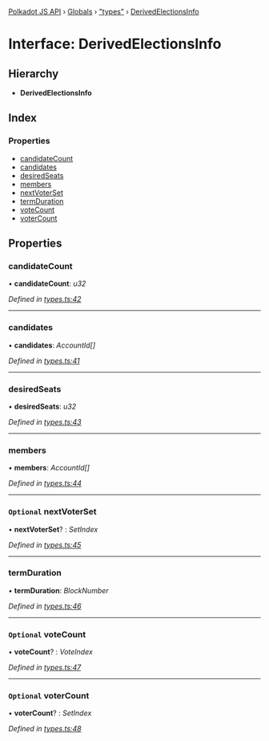 [Polkadot JS API](../README.md) › [Globals](../globals.md) › ["types"](../modules/_types_.md) › [DerivedElectionsInfo](_types_.derivedelectionsinfo.md)

# Interface: DerivedElectionsInfo

## Hierarchy

* **DerivedElectionsInfo**

## Index

### Properties

* [candidateCount](_types_.derivedelectionsinfo.md#candidatecount)
* [candidates](_types_.derivedelectionsinfo.md#candidates)
* [desiredSeats](_types_.derivedelectionsinfo.md#desiredseats)
* [members](_types_.derivedelectionsinfo.md#members)
* [nextVoterSet](_types_.derivedelectionsinfo.md#optional-nextvoterset)
* [termDuration](_types_.derivedelectionsinfo.md#termduration)
* [voteCount](_types_.derivedelectionsinfo.md#optional-votecount)
* [voterCount](_types_.derivedelectionsinfo.md#optional-votercount)

## Properties

###  candidateCount

• **candidateCount**: *u32*

*Defined in [types.ts:42](https://github.com/polkadot-js/api/blob/f533f51003/packages/api-derive/src/types.ts#L42)*

___

###  candidates

• **candidates**: *AccountId[]*

*Defined in [types.ts:41](https://github.com/polkadot-js/api/blob/f533f51003/packages/api-derive/src/types.ts#L41)*

___

###  desiredSeats

• **desiredSeats**: *u32*

*Defined in [types.ts:43](https://github.com/polkadot-js/api/blob/f533f51003/packages/api-derive/src/types.ts#L43)*

___

###  members

• **members**: *AccountId[]*

*Defined in [types.ts:44](https://github.com/polkadot-js/api/blob/f533f51003/packages/api-derive/src/types.ts#L44)*

___

### `Optional` nextVoterSet

• **nextVoterSet**? : *SetIndex*

*Defined in [types.ts:45](https://github.com/polkadot-js/api/blob/f533f51003/packages/api-derive/src/types.ts#L45)*

___

###  termDuration

• **termDuration**: *BlockNumber*

*Defined in [types.ts:46](https://github.com/polkadot-js/api/blob/f533f51003/packages/api-derive/src/types.ts#L46)*

___

### `Optional` voteCount

• **voteCount**? : *VoteIndex*

*Defined in [types.ts:47](https://github.com/polkadot-js/api/blob/f533f51003/packages/api-derive/src/types.ts#L47)*

___

### `Optional` voterCount

• **voterCount**? : *SetIndex*

*Defined in [types.ts:48](https://github.com/polkadot-js/api/blob/f533f51003/packages/api-derive/src/types.ts#L48)*
